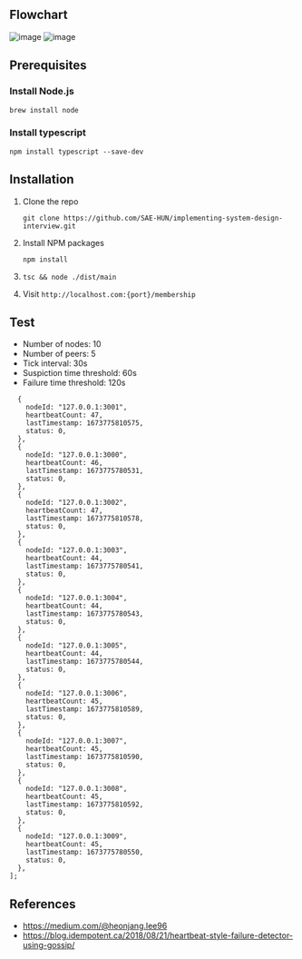## Flowchart
![image](https://user-images.githubusercontent.com/59135804/212534081-5eae38d4-f161-4615-a396-6c9b6b3dffb1.png)
![image](https://user-images.githubusercontent.com/59135804/212534063-331b28ff-936e-434a-a347-ab300cf704c5.png)


## Prerequisites

### Install Node.js

```=bash
brew install node
```

### Install typescript

```=bash
npm install typescript --save-dev
```

## Installation

1. Clone the repo
   ```=bash
   git clone https://github.com/SAE-HUN/implementing-system-design-interview.git
   ```
2. Install NPM packages
   ```=bash
   npm install
   ```
3. ```=bash
   tsc && node ./dist/main
   ```
4. Visit `http://localhost.com:{port}/membership`

## Test

- Number of nodes: 10
- Number of peers: 5
- Tick interval: 30s
- Suspiction time threshold: 60s
- Failure time threshold: 120s

```[
  {
    nodeId: "127.0.0.1:3001",
    heartbeatCount: 47,
    lastTimestamp: 1673775810575,
    status: 0,
  },
  {
    nodeId: "127.0.0.1:3000",
    heartbeatCount: 46,
    lastTimestamp: 1673775780531,
    status: 0,
  },
  {
    nodeId: "127.0.0.1:3002",
    heartbeatCount: 47,
    lastTimestamp: 1673775810578,
    status: 0,
  },
  {
    nodeId: "127.0.0.1:3003",
    heartbeatCount: 44,
    lastTimestamp: 1673775780541,
    status: 0,
  },
  {
    nodeId: "127.0.0.1:3004",
    heartbeatCount: 44,
    lastTimestamp: 1673775780543,
    status: 0,
  },
  {
    nodeId: "127.0.0.1:3005",
    heartbeatCount: 44,
    lastTimestamp: 1673775780544,
    status: 0,
  },
  {
    nodeId: "127.0.0.1:3006",
    heartbeatCount: 45,
    lastTimestamp: 1673775810589,
    status: 0,
  },
  {
    nodeId: "127.0.0.1:3007",
    heartbeatCount: 45,
    lastTimestamp: 1673775810590,
    status: 0,
  },
  {
    nodeId: "127.0.0.1:3008",
    heartbeatCount: 45,
    lastTimestamp: 1673775810592,
    status: 0,
  },
  {
    nodeId: "127.0.0.1:3009",
    heartbeatCount: 45,
    lastTimestamp: 1673775780550,
    status: 0,
  },
];

```

## References

- https://medium.com/@heonjang.lee96
- https://blog.idempotent.ca/2018/08/21/heartbeat-style-failure-detector-using-gossip/
